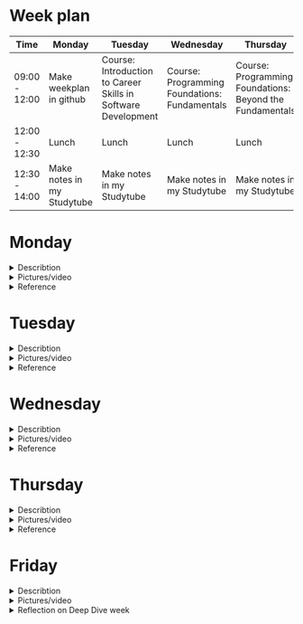 # Week plan

| Time              | Monday           | Tuesday          | Wednesday         | Thursday          | Friday            |
|-------------------|------------------|------------------|-------------------|-------------------|-------------------|
| 09:00 - 12:00|Make weekplan in github| Course: Introduction to Career Skills in Software Development|Course: Programming Foundations: Fundamentals|Course: Programming Foundations: Beyond the Fundamentals|Try to make pages in powerpages
| 12:00 - 12:30| Lunch           | Lunch            | Lunch             | Lunch             | Lunch             |
| 12:30 - 14:00|Make notes in my Studytube|Make notes in my Studytube|Make notes in my Studytube|Make notes in my Studytube|Make Studytube in Github done|

# Monday

<details>
<summary> Describtion</summary>
<br>
Today, I dedicated time to create a weekly plan, opting to use GitHub as my platform of choice. I plan to try to integrate it with Powerpages by this Friday. Additionally, I conducted research to identify relevant LinkedIn certificates for the current semester. Ultimately, I discovered a certification program titled "Career Essentials in Software Development by Microsoft and LinkedIn" (There is a link in the Reference section). The certificate consists of three different courses. 1. Introduction to Career Skills in Software Development 2. Programming Foundations: Fundamentals 3. Programming Foundations: Beyond the Fundamentals (See picture in the dropdown menu "Pictures/video")
</details>


<details>
<summary> Pictures/video</summary>
<br>

<img width="848" alt="Skærmbillede 2023-09-29 kl  15 30 53" src="https://github.com/MathiasFonseca/Studytube/assets/92019457/6beec91e-b134-402a-9458-89a1c4cb0090">

<img width="1087" alt="Skærmbillede 2023-09-29 kl  15 31 15" src="https://github.com/MathiasFonseca/Studytube/assets/92019457/8d5521a3-ae00-438f-b018-a67f87170394">

 <img width="630" alt="Skærmbillede 2023-09-29 kl  15 33 46" src="https://github.com/MathiasFonseca/Studytube/assets/92019457/991fdec1-489b-4ca6-80d5-a39f6f045c25">

</details>

<details>
<summary> Reference</summary>
<br> 
(https://www.linkedin.com/learning/paths/career-essentials-in-software-development-by-microsoft-and-linkedin?u=36836804)
  
</details>


# Tuesday

<details>
<summary> Describtion</summary>
<br>

<img width="792" alt="Skærmbillede 2023-09-29 kl  15 46 25" src="https://github.com/MathiasFonseca/Studytube/assets/92019457/9fd3e79c-769a-42e3-ab93-bf2898d8e972">

Today marked the inaugural day of the course, where I delved into the subject of "Introduction to Career Skills in Software Development." This session was expertly presented by Annyce Davis.(There is a picture of the her in the dropdown menu)

The course encompassed fundamental concepts of the software development profession, including an exploration of various roles, programming languages, and practical coding exercises. To cap off the course, I completed an examination, the details of which can be found in the picture dropdown. Additionally, there will be code snippets from the exercises. While I found the course somewhat straightforward, I believe it was still beneficial in reinvigorating my coding skills.


</details>

<details>
<summary> Pictures/video</summary>
<br>

The instructor, Annyce Davis. Annyce Davis is an engineering leader, international conference speaker, and author.

<img width="1146" alt="Skærmbillede 2023-09-29 kl  15 53 12" src="https://github.com/MathiasFonseca/Studytube/assets/92019457/f96e2a88-d44b-4e71-9a10-db20e0209889">


Bolean: 


Boolean, or Boolean logic, is a fundamental concept in computer science and mathematics that deals with the manipulation and representation of binary values, which can only have one of two possible states: true or false, often represented as 1 and 0, respectively. Boolean logic is named after the mathematician and logician George Boole, who developed the algebraic system in the mid-19th century.

In Boolean logic, there are three basic logical operations: AND, OR, and NOT. These operations allow you to combine and manipulate true and false values to make decisions, evaluate conditions, and perform various logical tasks. Here's a brief explanation of each of these operations:

AND Operation: The AND operation returns true (1) only when both of its operands are true (1). In other words, it produces a true result if and only if all the conditions being checked are true.

Example:

True AND True = True
True AND False = False
False AND True = False
False AND False = False
OR Operation: The OR operation returns true (1) if at least one of its operands is true (1). It produces a false result only if both operands are false (0).

Example:

True OR True = True
True OR False = True
False OR True = True
False OR False = False
NOT Operation: The NOT operation negates the input boolean value. It returns true (1) if the input is false (0), and it returns false (0) if the input is true (1).

Example:

NOT True = False
NOT False = True
Boolean logic is essential in computer programming and digital electronics because it forms the basis for decision-making and conditional statements. In programming, you often use Boolean variables and expressions to control the flow of a program, perform comparisons, and make decisions. For example, you might use Boolean variables to check if a condition is met and then execute specific code based on whether the condition is true or false.

Here's a simple Python example:

<img width="515" alt="Skærmbillede 2023-09-29 kl  16 05 03" src="https://github.com/MathiasFonseca/Studytube/assets/92019457/dec0a707-f73a-44a1-9c56-2eb9d8c4c7b9">

    
In this example, Boolean variables (is_raining and is_sunny) are used to determine the weather conditions, and Boolean logic is used in the if statements to decide what message to print based on the conditions.



function def: 

In Python, a function is a reusable block of code that performs a specific task or set of tasks. Functions are defined using the def keyword and can take input values (parameters), process them, and optionally return a result. They allow you to organize your code into smaller, more manageable pieces and promote code reuse. Here's a short summary:

A function in Python is defined using the def keyword.
It can have parameters (input values) that are passed to it.
The function body contains the code that defines what the function does.
Functions can optionally return a result using the return statement.
You can call (use) a function in your code by its name, passing arguments as needed.
Example of a simple Python function:

<img width="662" alt="Skærmbillede 2023-09-29 kl  16 10 11" src="https://github.com/MathiasFonseca/Studytube/assets/92019457/7723ab22-8b44-4c28-9480-f0e4afebeb2f">

classes: 

In Python, a class is a blueprint for creating objects, and it defines a set of attributes and methods that the objects created from the class will have. Here's a short explanation:

Blueprint for Objects: A class serves as a template or blueprint for creating objects. It defines the structure and behavior that objects created from the class will possess.

Attributes: Attributes are variables that store data specific to each object created from the class. These attributes are also known as instance variables.

Methods: Methods are functions defined within the class that define the behavior of the class and its objects. They can operate on the attributes of the class and perform various actions.

Objects: Objects are instances of a class. When you create an object from a class, you are essentially creating a specific instance of that class with its own set of attributes and the ability to call its methods.

Here's a simple example of a Python class:

<img width="676" alt="Skærmbillede 2023-09-29 kl  16 11 32" src="https://github.com/MathiasFonseca/Studytube/assets/92019457/f3aec066-a809-4117-ae3e-cafa61ea8d10">

In this example, we define a Dog class with attributes (name and age) and a method (bark). We then create two Dog objects, dog1 and dog2, each with its own set of attributes. We access the attributes and call the bark method on these objects.

Classes are fundamental to object-oriented programming in Python, and they help you organize and encapsulate your code into reusable and logical units.

adding modules: 

In Python, a module is a file containing Python code, typically consisting of functions, classes, and variables. Modules are used to organize and separate code into reusable components. Here's a short explanation:

Code Organization: Modules help you organize your Python code by grouping related functions, classes, and variables into separate files. Each module can focus on a specific aspect of your program.

Code Reusability: Modules enable code reuse. You can import functions, classes, and variables from one module into another, allowing you to use the same code in multiple parts of your program.

Namespace: Modules create a separate namespace for their contents, preventing naming conflicts. You can use modules to avoid naming clashes between different parts of your program.

Standard Library: Python comes with a rich standard library of modules that provide pre-built functionality for various tasks, such as file handling, data manipulation, and networking.

Here's a basic example of how to use a module:

Suppose you have a file named my_module.py containing the following code:

my_module.py

def greet(name):
    return f"Hello, {name}!"
You can then import and use the greet function from this module in another Python script:

main.py

import my_module

message = my_module.greet("Alice")
print(message)  # This will print "Hello, Alice!"
In this example, my_module.py is a module, and we import the greet function from it into main.py. This allows us to use the greet function in our main program.

Modules are a fundamental concept in Python, helping you structure your code and make it more modular and maintainable. They are essential for building large and complex Python applications.

</details>

<details>
<summary> Reference</summary>
<br>
(https://www.linkedin.com/learning/introduction-to-career-skills-in-software-development/beginning-your-programming-journey?contextUrn=urn%3Ali%3AlyndaLearningPath%3A62f55081498ea51c77208c51&u=36836804)
</details>

# Wednesday

<details>
<summary> Describtion</summary>
<br>
On the second day of my certificate course, I underwent a refresher on essential coding fundamentals, including basic statements and expressions, variables and data types, integers and strings, conditions, and the creation and invocation of functions. The course initially began on a rather straightforward note but gradually grew more challenging as it progressed. It featured a balanced blend of theoretical content and practical exercises, with downloadable exercise materials available on the course website. 
 
Annyce Davis continued to be the course presenter for the day, and the course was aptly titled "Programming Foundations: Fundamentals."

<img width="1038" alt="Skærmbillede 2023-09-30 kl  17 10 33" src="https://github.com/MathiasFonseca/Studytube/assets/92019457/89b5b0d7-8f01-4fa9-ad6b-355fc975f47d">


</details>

<details>
<summary> Pictures/video</summary>
<br>

Todays focus was if/else statements 

What is an if statement?

Notes: An if statement is like making a decision in your code. Imagine you're choosing between two paths in a maze. If you take the left path (if something is true), you'll do one thing, and if you take the right path (if something is false), you'll do something else.

Basic Syntax:

In Python, we write if statements like this:

<img width="675" alt="image" src="https://github.com/MathiasFonseca/Studytube/assets/92019457/71945d7c-24a3-437d-a4d8-cebf5520cab5">

You use if followed by a condition (like checking if a number is greater than another) and then a colon. The indented code under it runs only if the condition is true.

What is an else statement?

Now, what if there's a different action you want to take if the condition is false? That's where else comes in. It's like a backup plan.

Basic Syntax with else:

<img width="552" alt="image" src="https://github.com/MathiasFonseca/Studytube/assets/92019457/6eb636a5-605f-4560-8c3c-1ed00a1648ca">

You can think of if as "Do this if it's true," and else as "Do this if it's not true."

Putting it Together:

Here's an example:

<img width="540" alt="image" src="https://github.com/MathiasFonseca/Studytube/assets/92019457/748d2a1c-8d78-4d5f-9823-471ad9ecd38e">

In this case, if the age is 18 or older (the condition is true), it prints "You are an adult." If not, it prints "You are not an adult."


</details>

<details>
<summary> Reference</summary>
<br>
https://www.linkedin.com/learning/programming-foundations-fundamentals-3/the-fundamentals-of-programming?contextUrn=urn%3Ali%3AlyndaLearningPath%3A62f55081498ea51c77208c51&u=36836804 
</details>

# Thursday

<details>
<summary> Describtion</summary>
<br>

![image](https://github.com/MathiasFonseca/Studytube/assets/92019457/214d8233-bc84-4a4e-9030-99a7723f232b)

On the third day of the program, we had the privilege of being instructed by none other than Sasha Vodnik, who holds the esteemed position of Principal Technical Course Developer at DocuSign. The focal point of the session revolved around the theme of "Programming Foundations: Exploring Beyond the Basics."


This particular course presented a somewhat elevated level of complexity, requiring a bit more effort and concentration on my part. However, I found that with diligence and a focused approach, I was able to not only manage the challenges but also gain a comprehensive understanding of the content.

What set this course apart was the depth to which it explored various programming concepts. It took us beyond the foundational knowledge provided in the preceding two courses and introduced us to a more advanced set of methods and theories. Despite the increased complexity, I noticed that the strong foundation I had built from the earlier courses played a crucial role in facilitating my progress. It was evident that those fundamental concepts still had a significant impact on my ability to grasp the more advanced material and apply it effectively when working on the exercises.

Throughout the course, we delved into a diverse range of topics. These included constructing and effectively utilizing collections, mastering iterations and loops, harnessing the power of external code through functions, manipulating strings with finesse, honing debugging skills, and immersing ourselves in object-oriented programming principles.

What greatly contributed to my understanding of these concepts was Sasha's teaching approach. She had a knack for elucidating complex theoretical ideas by using relatable, everyday, and no-code visual examples. This teaching style made the content accessible and allowed me to bridge the gap between theory and practical application with confidence.

In conclusion, while this course presented its challenges, I am pleased to report that it was a rewarding experience. It pushed me to expand my programming horizons, building upon the solid foundation laid in the earlier courses. The diverse array of topics covered and Sasha's effective teaching methods left me with a deeper understanding of programming fundamentals beyond the basics.

</details>

<details>
<summary> Pictures/video</summary>
<br>

Creating a simple dictionary in Python is quite straightforward. A dictionary is a collection of key-value pairs, where each key is associated with a value. Here's how you can create a dictionary and print its values:

<img width="384" alt="image" src="https://github.com/MathiasFonseca/Studytube/assets/92019457/4275134d-6d59-4b30-8600-edf9fd354b7c">

In this example:

We create a dictionary named my_dict with three key-value pairs.
The keys are strings ("name," "age," and "city"), and the values associated with each key are also of various types (a string, an integer, and another string).
To access the values in the dictionary, you use square brackets [] with the key as the index. For example, my_dict["name"] accesses the value associated with the key "name," which is "John."

When you run this code, it will print the values associated with each key in the dictionary:

<img width="218" alt="image" src="https://github.com/MathiasFonseca/Studytube/assets/92019457/4fe4d509-2cdb-4b70-97ed-104bab774fb3">

You can also modify the values in a dictionary or add new key-value pairs as needed. Dictionaries are versatile and widely used in Python for various data storage and retrieval tasks.

A "while loop" in Python repeatedly executes a block of code as long as a given condition remains true. Indentation is used to define the scope of the code within the loop. The loop continues until the condition evaluates to False. Avoid creating infinite loops.

Example:

<img width="234" alt="image" src="https://github.com/MathiasFonseca/Studytube/assets/92019457/ceae9fee-56f5-4fe5-b6c4-047f253984d1">

In this example, the loop prints values from 0 to 4 because it runs as long as count is less than 5.

In Python, you can use a "for loop" to iterate through elements in a list and perform an action on each element.

Example:

<img width="390" alt="image" src="https://github.com/MathiasFonseca/Studytube/assets/92019457/2eae7cd4-cc75-4ec4-923d-0c7873786fb8">

In this example, the "for loop" iterates through the fruits list and prints each fruit one by one.

To import an existing module from another file in Python, you can use the import statement. Here's a brief explanation with an example:

Suppose you have a Python file named my_module.py with the following content:


<img width="348" alt="image" src="https://github.com/MathiasFonseca/Studytube/assets/92019457/9db3ae7f-37b8-4797-a1ad-2904e6d8b1cb">

Now, you want to import and use the greet function from my_module.py in another file, say main.py:

<img width="414" alt="image" src="https://github.com/MathiasFonseca/Studytube/assets/92019457/2b9e93b4-43f7-42b8-a8ae-f892fa70196b">

In this example:

We use the import statement to import the my_module module into the main.py file.

After importing, you can access functions and variables defined in my_module using the module_name.function_name syntax. Here, we call the greet function from my_module and store its result in the message variable.

Finally, we print the message variable to display the greeting.

When you run main.py, it will import my_module.py, call the greet function, and print the greeting message:


<img width="177" alt="image" src="https://github.com/MathiasFonseca/Studytube/assets/92019457/ef345028-02c5-44ee-8e1e-08fa4a13dafe">

This is how you can import and use functions and variables from one Python file in another using the import statement.


Certainly! Debugging is an essential skill in programming, where you identify and fix issues in your code. Let's walk through an example where we have a buggy Python code snippet and fix it:

Original buggy code:

<img width="604" alt="image" src="https://github.com/MathiasFonseca/Studytube/assets/92019457/59190e01-d1c9-477c-b9f3-da0a348747d3">

The issues in the original code are as follows:

The range function should include 10 if we want to find the sum of even numbers from 1 to 10.
The loop condition should be for i in range(1, 11): to include 10.
The loop is summing odd numbers instead of even numbers because of the incorrect if condition.

Here's the corrected code:

<img width="565" alt="image" src="https://github.com/MathiasFonseca/Studytube/assets/92019457/26efe7c4-e0d8-464e-a002-5efe861c9d8e">

In this corrected code:

We've changed the range to range(1, 11) to include the number 10 in the iteration.

The if condition i % 2 == 0 checks if the number is even before adding it to sum_even.

Now, the code will correctly calculate and print the sum of even numbers from 1 to 10.

When you run the corrected code, it will output:


<img width="265" alt="image" src="https://github.com/MathiasFonseca/Studytube/assets/92019457/577fdd60-fa7e-43da-998a-8ca595063f16">

This demonstrates how debugging involves identifying and fixing issues in the code to achieve the desired functionality.


</details>

<details>
<summary> Reference</summary>
<br>
 
https://www.linkedin.com/learning/programming-foundations-beyond-the-fundamentals/broadening-your-knowledge-of-programming-fundamentals-22191968?contextUrn=urn%3Ali%3AlyndaLearningPath%3A62f55081498ea51c77208c51&resume=false
 
</details>

# Friday

<details>
<summary> Describtion</summary>
<br>
 
Today marked the culmination of my course as I confidently walked into the examination hall for the final test. To my delight, I emerged victorious, achieving a commendable score of 80%. The examination, though more challenging than the smaller quizzes and assessments we encountered during the course, was well within my grasp.

Within the exam, I encountered a diverse range of questions, each presenting its unique set of challenges. Some questions tasked me with identifying errors in code snippets, and I adeptly pinpointed and corrected these issues. Meanwhile, other questions presented code examples, and my deep understanding of programming concepts allowed me to accurately predict the correct output.

One notable aspect that added complexity to the exam was the inclusion of questions related to programming languages beyond our primary focus in the course. Ruby, Java, JavaScript, and C++ made appearances, but my solid foundation in programming principles enabled me to tackle these questions with confidence. I navigated through these different languages, showcasing my adaptability and versatility as a programmer.

In retrospect, this exam was a testament to my growth and proficiency in programming. It highlighted my ability to apply my skills across various programming paradigms and languages. Achieving an 80% score reaffirms my dedication to becoming a more proficient and versatile programmer in the future, setting the stage for further success in my programming journey.


</details>

<details>
<summary> Pictures/video</summary>
<br>

<img width="777" alt="image" src="https://github.com/MathiasFonseca/Studytube/assets/92019457/0d8fafd0-eea7-45d7-af69-cb3866bf9978">

</details>

<details>
<summary> Reflection on Deep Dive week</summary>
<br>

This course has been an incredibly educational and enriching experience for me. It provided a valuable opportunity to delve into coding, something I had been meaning to do for a while. While I already had a grasp of many fundamental concepts, the course allowed me to revisit and reinforce my existing knowledge through hands-on practice.

Undoubtedly, failing the test twice was disappointing and made this week feel like a bit of a setback. However, I see this as a valuable learning experience. It has become evident to me that to excel in the exam, I need to put in more effort, not only by honing my skills in Python but also by acquiring a solid foundation in the fundamentals of other programming languages.

In addition to my coding journey, this week has also seen improvements in my writing skills in Markdown, which is a valuable tool for documentation, and my familiarity with GitHub. These skills are invaluable in the world of programming and development, and I'm pleased to have enhanced them during this course.

In sum, despite the challenges and setbacks, this course has been a stepping stone in my pursuit of becoming a more proficient programmer. It has not only refreshed my existing knowledge but also opened doors to new skills and tools that will undoubtedly benefit me in my future endeavors in the world of coding and development.

# Weekplan
Having a week plan in place proved to be immensely beneficial for me during this course. I successfully executed the tasks I had outlined for each day, with only minor adjustments to the daily timeframes. This structured approach was instrumental in helping me maintain focus, immerse myself deeply in the course materials, and stay on track throughout the week.

The week plan served as a guiding framework that not only helped me prioritize and allocate time efficiently but also ensured that I could fully engage with the course content. It provided a sense of organization and discipline, enabling me to make the most of my study time and achieve my goals effectively.

In hindsight, I can confidently say that the week plan was a key contributor to my success during this period. It reinforced the importance of planning and time management in the learning process, a lesson that I will undoubtedly carry forward in my future endeavors.

</details>
